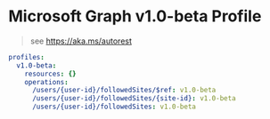 # Microsoft Graph v1.0-beta Profile

> see https://aka.ms/autorest

``` yaml
profiles:
  v1.0-beta:
    resources: {}
    operations:
      /users/{user-id}/followedSites/$ref: v1.0-beta
      /users/{user-id}/followedSites/{site-id}: v1.0-beta
      /users/{user-id}/followedSites: v1.0-beta

```
